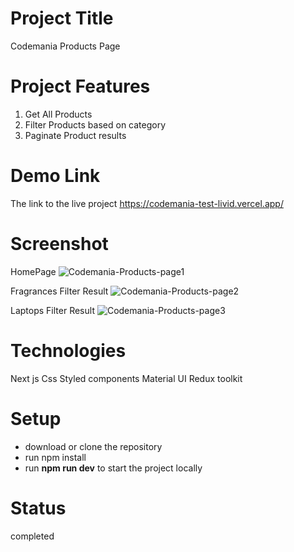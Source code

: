 # Project Title

Codemania Products Page


# Project Features
1. Get All Products
2. Filter Products based on category
3. Paginate Product results


# Demo Link

The link to the live project  https://codemania-test-livid.vercel.app/


# Screenshot 

HomePage
![Codemania-Products-page1](https://github.com/mbk97/codemania-test/assets/63726675/3319a437-fb21-4ee2-9562-05d1472218f9)



Fragrances Filter Result
![Codemania-Products-page2](https://github.com/mbk97/codemania-test/assets/63726675/264e3950-4ffd-4899-a6d2-977393b9d463)


Laptops Filter Result
![Codemania-Products-page3](https://github.com/mbk97/codemania-test/assets/63726675/13edb50b-02eb-4139-8b70-16a999ba1324)




# Technologies

Next js
Css
Styled components
Material UI
Redux toolkit


# Setup

* download or clone the repository
* run npm install
* run **npm run dev** to start the project locally

# Status

completed
